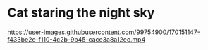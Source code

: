 # Cat staring the night sky 

https://user-images.githubusercontent.com/99754900/170151147-f433be2e-f110-4c2b-9b45-cace3a8a12ec.mp4

